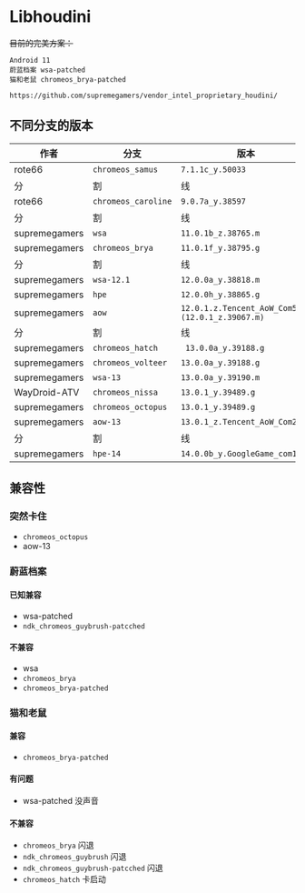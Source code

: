 # Libhoudini

~~目前的完美方案：~~
```
Android 11
蔚蓝档案 wsa-patched
猫和老鼠 chromeos_brya-patched
```

```
https://github.com/supremegamers/vendor_intel_proprietary_houdini/
```

## 不同分支的版本

|作者|分支|版本|
|-|-|-|
|rote66|`chromeos_samus`|`7.1.1c_y.50033`|
|分|割|线|
|rote66|`chromeos_caroline`|`9.0.7a_y.38597`|
|分|割|线|
|supremegamers|`wsa`|`11.0.1b_z.38765.m`|
|supremegamers|`chromeos_brya`|`11.0.1f_y.38795.g`|
|分|割|线|
|supremegamers|`wsa-12.1`|`12.0.0a_y.38818.m`|
|supremegamers|`hpe`|`12.0.0h_y.38865.g`|
|supremegamers|`aow`|`12.0.1.z.Tencent_AoW_Com5.9 (12.0.1_z.39067.m)`|
|分|割|线|
|supremegamers|`chromeos_hatch`|` 13.0.0a_y.39188.g`|
|supremegamers|`chromeos_volteer`|`13.0.0a_y.39188.g`|
|supremegamers|`wsa-13`|`13.0.0a_y.39190.m`|
|WayDroid-ATV|`chromeos_nissa`|`13.0.1_y.39489.g`|
|supremegamers|`chromeos_octopus`|`13.0.1_y.39489.g`|
|supremegamers|`aow-13`|`13.0.1_z.Tencent_AoW_Com2.5b`|
|分|割|线|
|supremegamers|`hpe-14`|`14.0.0b_y.GoogleGame_com1.0`|

## 兼容性

### 突然卡住
- `chromeos_octopus`
- aow-13

### 蔚蓝档案

#### 已知兼容

- wsa-patched
- `ndk_chromeos_guybrush-patcched`

#### 不兼容

- wsa
- `chromeos_brya`
- `chromeos_brya-patched`

### 猫和老鼠

#### 兼容

- `chromeos_brya-patched`

#### 有问题

- wsa-patched 没声音

#### 不兼容

- `chromeos_brya` 闪退
- `ndk_chromeos_guybrush` 闪退
- `ndk_chromeos_guybrush-patcched` 闪退
- `chromeos_hatch` 卡启动
